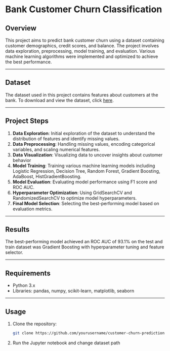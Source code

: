 # Bank Customer Churn Classification

## Overview
This project aims to predict bank customer churn using a dataset containing customer demographics, credit scores, and balance. The project involves data exploration, preprocessing, model training, and evaluation. Various machine learning algorithms were implemented and optimized to achieve the best performance.

---

## Dataset
The dataset used in this project contains features about customers at the bank. To download and view the dataset, click [here](https://drive.google.com/file/d/15GaO6TpEP441FjMS-IhgBFCOhxkkTHuL/view?usp=sharing).

---

## Project Steps
1. **Data Exploration**: Initial exploration of the dataset to understand the distribution of features and identify missing values.
2. **Data Preprocessing**: Handling missing values, encoding categorical variables, and scaling numerical features.
3. **Data Visualization**: Visualizing data to uncover insights about customer behavior
4. **Model Training**: Training various machine learning models including Logistic Regression, Decision Tree, Random Forest, Gradient Boosting, AdaBoost, HistGradientBoosting.
5. **Model Evaluation**: Evaluating model performance using F1 score and ROC AUC.
6. **Hyperparameter Optimization**: Using GridSearchCV and RandomizedSearchCV to optimize model hyperparameters.
7. **Final Model Selection**: Selecting the best-performing model based on evaluation metrics. 
   
---

## Results
The best-performing model achieved an ROC AUC of 93.1% on the test and train dataset was Gradient Boosting with hyperparameter tuning and feature selector.

---

## Requirements
- Python 3.x
- Libraries: pandas, numpy, scikit-learn, matplotlib, seaborn

---

## Usage
1. Clone the repository:
   ```bash
   git clone https://github.com/yourusername/customer-churn-prediction.git
   ```
2. Run the Jupyter notebook and change dataset path


